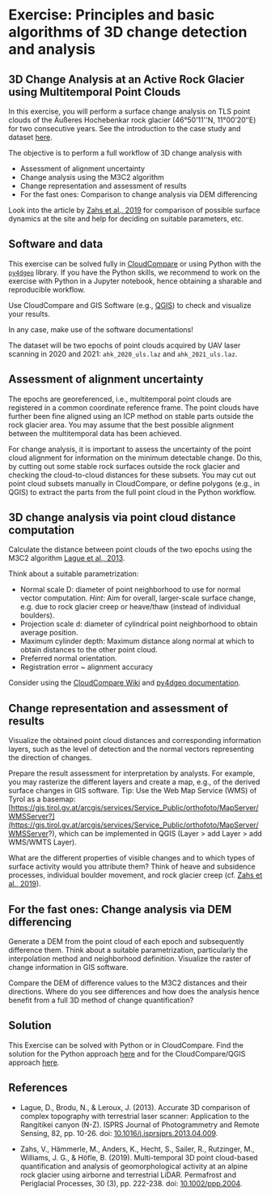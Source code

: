 # Exercise: Principles and basic algorithms of 3D change detection and analysis

## 3D Change Analysis at an Active Rock Glacier using Multitemporal Point Clouds

In this exercise, you will perform a surface change analysis on TLS point clouds of the Äußeres Hochebenkar rock glacier (46°50’11''N, 11°00’20‘’E) for two consecutive years. See the introduction to the case study and dataset [here](../../../data_usecases/usecase_rockglacier_ahk.md).

The objective is to perform a full workflow of 3D change analysis with

* Assessment of alignment uncertainty
* Change analysis using the M3C2 algorithm 
* Change representation and assessment of results
* For the fast ones: Comparison to change analysis via DEM differencing

Look into the article by [Zahs et al., 2019](https://doi.org/10.1002/ppp.2004) for comparison of possible surface dynamics at the site and help for deciding on suitable parameters, etc.

## Software and data
This exercise can be solved fully in [CloudCompare](../../../software/software_cloudcompare.md) or using Python with the [`py4dgeo`](https://github.com/3dgeo-heidelberg/py4dgeo) library. If you have the Python skills, we recommend to work on the exercise with Python in a Jupyter notebook, hence obtaining a sharable and reproducible workflow.

Use CloudCompare and GIS Software (e.g., [QGIS](../../../software/software_qgis.md)) to check and visualize your results.

In any case, make use of the software documentations!

The dataset will be two epochs of point clouds acquired by UAV laser scanning in 2020 and 2021: `ahk_2020_uls.laz` and `ahk_2021_uls.laz`.

## Assessment of alignment uncertainty
The epochs are georeferenced, i.e., multitemporal point clouds are registered in a common coordinate reference frame. The point clouds have further been fine aligned using an ICP method on stable parts outside the rock glacier area. You may assume that the best possible alignment between the multitemporal data has been achieved.

For change analysis, it is important to assess the uncertainty of the point cloud alignment for information on the minimum detectable change. Do this, by cutting out some stable rock surfaces outside the rock glacier and checking the cloud-to-cloud distances for these subsets. You may cut out point cloud subsets manually in CloudCompare, or define polygons (e.g., in QGIS) to extract the parts from the full point cloud in the Python workflow.

## 3D change analysis via point cloud distance computation

Calculate the distance between point clouds of the two epochs using the M3C2 algorithm [Lague et al., 2013](https://doi.org/10.1016/j.isprsjprs.2013.04.009). 

Think about a suitable parametrization:
* Normal scale D: diameter of point neighborhood to use for normal vector computation. *Hint*: Aim for overall, larger-scale surface change, e.g. due to rock glacier creep or heave/thaw (instead of individual boulders).
* Projection scale d: diameter of cylindrical point neighborhood to obtain average position.
* Maximum cylinder depth: Maximum distance along normal at which to obtain distances to the other point cloud.
* Preferred normal orientation.
* Registration error ~ alignment accuracy

Consider using the [CloudCompare Wiki](https://www.cloudcompare.org/doc/wiki/index.php?title=M3C2_(plugin)) and [py4dgeo documentation](https://py4dgeo.readthedocs.io/en/latest/intro.html).


## Change representation and assessment of results

Visualize the obtained point cloud distances and corresponding information layers, such as the level of detection and the normal vectors representing the direction of changes.

Prepare the result assessment for interpretation by analysts. For example, you may rasterize the different layers and create a map, e.g., of the derived surface changes in GIS software. Tip: Use the Web Map Service (WMS) of Tyrol as a basemap: [https://gis.tirol.gv.at/arcgis/services/Service_Public/orthofoto/MapServer/WMSServer?](https://gis.tirol.gv.at/arcgis/services/Service_Public/orthofoto/MapServer/WMSServer?), which can be implemented in QGIS (Layer > add Layer > add WMS/WMTS Layer).


What are the different properties of visible changes and to which types of surface activity would you attribute them? Think of heave and subsidence processes, individual boulder movement, and rock glacier creep (cf. [Zahs et al., 2019](#references)).


## For the fast ones: Change analysis via DEM differencing

Generate a DEM from the point cloud of each epoch and subsequently difference them. Think about a suitable parametrization, particularly the interpolation method and neighborhood definition. Visualize the raster of change information in GIS software.

Compare the DEM of difference values to the M3C2 distances and their directions. Where do you see differences and how does the analysis hence benefit from a full 3D method of change quantification?

## Solution

This Exercise can be solved with Python or in CloudCompare. Find the solution for the Python approach [here](m3_theme3_exercise1_solution1.ipynb) and for the CloudCompare/QGIS approach [here](m3_theme3_exercise1_solution2.md).


## References

* Lague, D., Brodu, N., & Leroux, J. (2013). Accurate 3D comparison of complex topography with terrestrial laser scanner: Application to the Rangitikei canyon (N-Z). ISPRS Journal of Photogrammetry and Remote Sensing, 82, pp. 10-26. doi: [10.1016/j.isprsjprs.2013.04.009](https://doi.org/10.1016/j.isprsjprs.2013.04.009).

* Zahs, V., Hämmerle, M., Anders, K., Hecht, S., Sailer, R., Rutzinger, M., Williams, J. G., & Höfle, B. (2019). Multi-temporal 3D point cloud-based quantification and analysis of geomorphological activity at an alpine rock glacier using airborne and terrestrial LiDAR. Permafrost and Periglacial Processes, 30 (3), pp. 222-238. doi: [10.1002/ppp.2004](https://doi.org/10.1002/ppp.2004).

